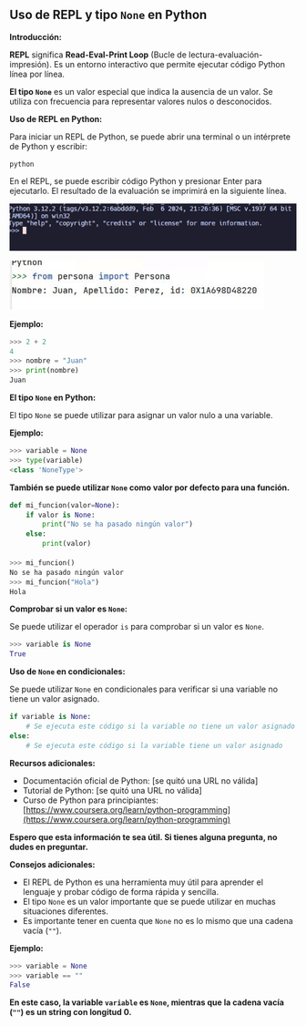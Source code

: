 ## Uso de REPL y tipo `None` en Python

**Introducción:**

**REPL** significa **Read-Eval-Print Loop** (Bucle de lectura-evaluación-impresión). Es un entorno interactivo que permite ejecutar código Python línea por línea. 

**El tipo `None`** es un valor especial que indica la ausencia de un valor. Se utiliza con frecuencia para representar valores nulos o desconocidos.

**Uso de REPL en Python:**

Para iniciar un REPL de Python, se puede abrir una terminal o un intérprete de Python y escribir:

```
python
```

En el REPL, se puede escribir código Python y presionar Enter para ejecutarlo. El resultado de la evaluación se imprimirá en la siguiente línea.

![Comando en Python](image.png)

![alt text](blob.jpg)

**Ejemplo:**

```python
>>> 2 + 2
4
>>> nombre = "Juan"
>>> print(nombre)
Juan
```

**El tipo `None` en Python:**

El tipo `None` se puede utilizar para asignar un valor nulo a una variable.

**Ejemplo:**

```python
>>> variable = None
>>> type(variable)
<class 'NoneType'>
```

**También se puede utilizar `None` como valor por defecto para una función.**

```python
def mi_funcion(valor=None):
    if valor is None:
        print("No se ha pasado ningún valor")
    else:
        print(valor)

>>> mi_funcion()
No se ha pasado ningún valor
>>> mi_funcion("Hola")
Hola
```

**Comprobar si un valor es `None`:**

Se puede utilizar el operador `is` para comprobar si un valor es `None`.

```python
>>> variable is None
True
```

**Uso de `None` en condicionales:**

Se puede utilizar `None` en condicionales para verificar si una variable no tiene un valor asignado.

```python
if variable is None:
    # Se ejecuta este código si la variable no tiene un valor asignado
else:
    # Se ejecuta este código si la variable tiene un valor asignado
```

**Recursos adicionales:**

* Documentación oficial de Python: [se quitó una URL no válida]
* Tutorial de Python: [se quitó una URL no válida]
* Curso de Python para principiantes: [https://www.coursera.org/learn/python-programming](https://www.coursera.org/learn/python-programming)

**Espero que esta información te sea útil. Si tienes alguna pregunta, no dudes en preguntar.**

**Consejos adicionales:**

* El REPL de Python es una herramienta muy útil para aprender el lenguaje y probar código de forma rápida y sencilla.
* El tipo `None` es un valor importante que se puede utilizar en muchas situaciones diferentes.
* Es importante tener en cuenta que `None` no es lo mismo que una cadena vacía (`""`).

**Ejemplo:**

```python
>>> variable = None
>>> variable == ""
False
```

**En este caso, la variable `variable` es `None`, mientras que la cadena vacía (`""`) es un string con longitud 0.**